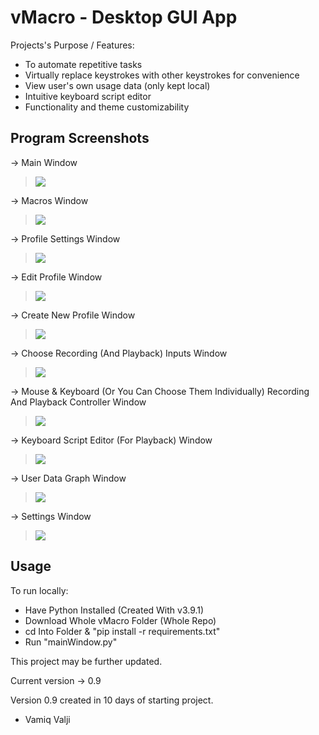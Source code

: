 # vMacro - Desktop GUI App

Projects's Purpose / Features:

- To automate repetitive tasks
- Virtually replace keystrokes with other keystrokes for convenience
- View user's own usage data (only kept local)
- Intuitive keyboard script editor
- Functionality and theme customizability

## Program Screenshots

-> Main Window
> ![](readme_images/main.PNG)

-> Macros Window
> ![](readme_images/macros.PNG)

-> Profile Settings Window
> ![](readme_images/profileSettings.PNG)

-> Edit Profile Window
> ![](readme_images/editProfile.PNG)

-> Create New Profile Window
> ![](readme_images/createProfile.PNG)

-> Choose Recording (And Playback) Inputs Window
> ![](readme_images/recordings.PNG)

-> Mouse & Keyboard (Or You Can Choose Them Individually) Recording And Playback Controller Window
> ![](readme_images/recordM&KB.PNG)

-> Keyboard Script Editor (For Playback) Window
> ![](readme_images/keyboardScriptEditor.PNG)

-> User Data Graph Window
> ![](readme_images/userDataGraph.PNG)

-> Settings Window
> ![](readme_images/settings.PNG)

## Usage

To run locally:

- Have Python Installed (Created With v3.9.1)
- Download Whole vMacro Folder (Whole Repo)
- cd Into Folder & "pip install -r requirements.txt"
- Run "mainWindow.py"

This project may be further updated.

Current version -> 0.9

Version 0.9 created in 10 days of starting project.

- Vamiq Valji
